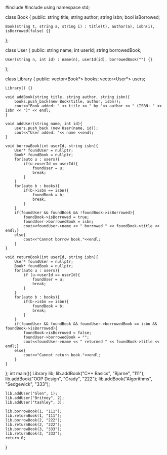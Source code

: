 #include <iostream>
#include <vector>
using namespace std;

class Book {
public:
    string title;
    string author;
    string isbn;
    bool isBorrowed;

    Book(string t, string a, string i) : title(t), author(a), isbn(i), isBorrowed(false) {}
};

class User {
public:
    string name;
    int userId;
    string borrowedBook;

    User(string n, int id) : name(n), userId(id), borrowedBook("") {}
};

class Library {
public:
    vector<Book*> books;
    vector<User*> users;

    Library() {}

    void addBook(string title, string author, string isbn){
        books.push_back(new Book(title, author, isbn));
        cout<<"Book added: " << title << " by "<< author << " (ISBN: " << isbn << ")" << endl;
    }

    void addUser(string name, int id){
        users.push_back (new User(name, id));
        cout<<"User added: "<< name <<endl;
    }

    void borrowBook(int userId, string isbn){
        User* foundUser = nullptr;
        Book* foundBook = nullptr;
        for(auto u : users){
            if(u->userId == userId){
                foundUser = u;
                break;
            }
        }
        for(auto b : books){
            if(b->isbn == isbn){
                foundBook = b;
                break;
            }
        }
        if(foundUser && foundBook && !foundBook->isBorrowed){
            foundBook->isBorrowed = true;
            foundUser->borrowedBook = isbn;
            cout<<foundUser->name << " borrowed " << foundBook->title << endl;}
        else{
            cout<<"Cannot borrow book."<<endl;
        }
    }

    void returnBook(int userId, string isbn){
        User* foundUser = nullptr;
        Book* foundBook = nullptr;
        for(auto u : users){
            if (u->userId == userId){
                foundUser = u;
                break;
            }
        }
        for(auto b : books){
            if(b->isbn == isbn){
                foundBook = b;
                break;
            }
        }
        if(foundUser && foundBook && foundUser->borrowedBook == isbn && foundBook->isBorrowed){
            foundBook->isBorrowed = false;
            foundUser->borrowedBook = "";
            cout<<foundUser->name << " returned " << foundBook->title << endl;}
        else{
            cout<<"Cannot return book."<<endl;
        }
    }
};
int main(){
    Library lib;
    lib.addBook("C++ Basics", "Bjarne", "111");
    lib.addBook("OOP Design", "Grady", "222");
    lib.addBook("Algorithms", "Sedgewick", "333");

    lib.addUser("Glen", 1);
    lib.addUser("Britney", 2);  
    lib.addUser("tashley", 3);

    lib.borrowBook(1, "111");
    lib.returnBook(1, "111");
    lib.borrowBook(2, "222");
    lib.returnBook(2, "222");
    lib.borrowBook(3, "333");
    lib.returnBook(3, "333");
    return 0;
}
